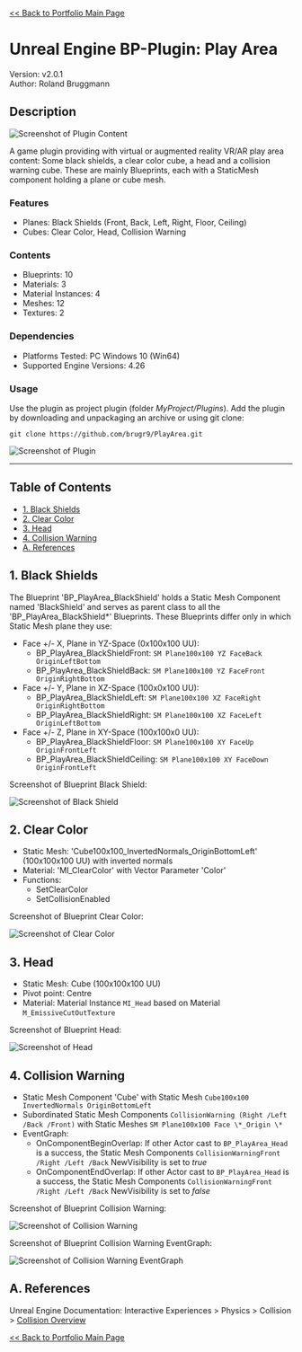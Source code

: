 [<< Back to Portfolio Main Page](..)

# Unreal Engine BP-Plugin: Play Area

Version: v2.0.1
<br>Author: Roland Bruggmann

## Description

![Screenshot of Plugin Content](Docs/ScreenshotPluginContent.jpg "Screenshot of Plugin Content")

A game plugin providing with virtual or augmented reality VR/AR play area content: Some black shields, a clear color cube, a head and a collision warning cube. These are mainly Blueprints, each with a StaticMesh component holding a plane or cube mesh.

### Features

* Planes: Black Shields (Front, Back, Left, Right, Floor, Ceiling)
* Cubes: Clear Color, Head, Collision Warning

### Contents

* Blueprints: 10
* Materials: 3
* Material Instances: 4
* Meshes: 12
* Textures: 2

### Dependencies

* Platforms Tested: PC Windows 10 (Win64)
* Supported Engine Versions: 4.26

### Usage

Use the plugin as project plugin (folder *MyProject/Plugins*). Add the plugin by downloading and unpackaging an archive or using git clone:

```shell
git clone https://github.com/brugr9/PlayArea.git
```

![Screenshot of Plugin](Docs/ScreenshotPlugin.jpg "Screenshot of Plugin")

---

## Table of Contents

<!-- Start Document Outline -->

* [1. Black Shields](#1-black-shields)
* [2. Clear Color](#2-clear-color)
* [3. Head](#3-head)
* [4. Collision Warning](#4-collision-warning)
* [A. References](#a-references)

<!-- End Document Outline -->

## 1. Black Shields

The Blueprint 'BP_PlayArea_BlackShield' holds a Static Mesh Component named 'BlackShield' and serves as parent class to all the 'BP_PlayArea_BlackShield*' Blueprints. These Blueprints differ only in which Static Mesh plane they use:

* Face +/- X, Plane in YZ-Space (0x100x100 UU):
  * BP_PlayArea_BlackShieldFront: `SM Plane100x100 YZ FaceBack OriginLeftBottom`
  * BP_PlayArea_BlackShieldBack: `SM Plane100x100 YZ FaceFront OriginRightBottom`
* Face +/- Y, Plane in XZ-Space (100x0x100 UU):
  * BP_PlayArea_BlackShieldLeft: `SM Plane100x100 XZ FaceRight OriginRightBottom`
  * BP_PlayArea_BlackShieldRight: `SM Plane100x100 XZ FaceLeft OriginLeftBottom`
* Face +/- Z, Plane in XY-Space (100x100x0 UU):
  * BP_PlayArea_BlackShieldFloor: `SM Plane100x100 XY FaceUp OriginFrontLeft`
  * BP_PlayArea_BlackShieldCeiling: `SM Plane100x100 XY FaceDown OriginFrontLeft`

Screenshot of Blueprint Black Shield:

![Screenshot of Black Shield](Docs/ScreenshotBlackShield.jpg "Screenshot of Black Shield")

## 2. Clear Color

* Static Mesh: 'Cube100x100_InvertedNormals_OriginBottomLeft' (100x100x100 UU) with inverted normals
* Material: 'MI_ClearColor' with Vector Parameter 'Color'
* Functions:
  * SetClearColor
  * SetCollisionEnabled

Screenshot of Blueprint Clear Color:

![Screenshot of Clear Color](Docs/ScreenshotClearColor.jpg "Screenshot of Clear Color")

<div style='page-break-after: always'></div>

## 3. Head

* Static Mesh: Cube (100x100x100 UU)
* Pivot point: Centre
* Material: Material Instance `MI_Head` based on Material `M_EmissiveCutOutTexture`

Screenshot of Blueprint Head:

![Screenshot of Head](Docs/ScreenshotHead.jpg "Screenshot of Head")

<div style='page-break-after: always'></div>

## 4. Collision Warning

* Static Mesh Component 'Cube' with Static Mesh `Cube100x100 InvertedNormals OriginBottomLeft`
* Subordinated Static Mesh Components `CollisionWarning (Right /Left /Back /Front)` with Static Meshes `SM Plane100x100 Face \*_Origin \*`
* EventGraph:
  * OnComponentBeginOverlap: If other Actor cast to `BP_PlayArea_Head` is a success, the Static Mesh Components `CollisionWarningFront /Right /Left /Back` NewVisibility is set to *true*
  * OnComponentEndOverlap: If other Actor cast to `BP_PlayArea_Head` is a success, the Static Mesh Components `CollisionWarningFront /Right /Left /Back` NewVisibility is set to *false*

Screenshot of Blueprint Collision Warning:

![Screenshot of Collision Warning](Docs/ScreenshotCollisionWarning.jpg "Screenshot of Collision Warning")

Screenshot of Blueprint Collision Warning EventGraph:

![Screenshot of Collision Warning EventGraph](Docs/ScreenshotCollisionWarningEventGraph.jpg "Screenshot of Collision Warning EventGraph")

## A. References

Unreal Engine Documentation: Interactive Experiences > Physics > Collision > [Collision Overview](https://docs.unrealengine.com/en-US/InteractiveExperiences/Physics/Collision/Overview/index.html)

[<< Back to Portfolio Main Page](..)
